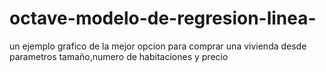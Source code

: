 # octave-modelo-de-regresion-linea-
un ejemplo grafico de la mejor opcion para comprar una vivienda desde parametros  tamaño,numero de habitaciones y precio
